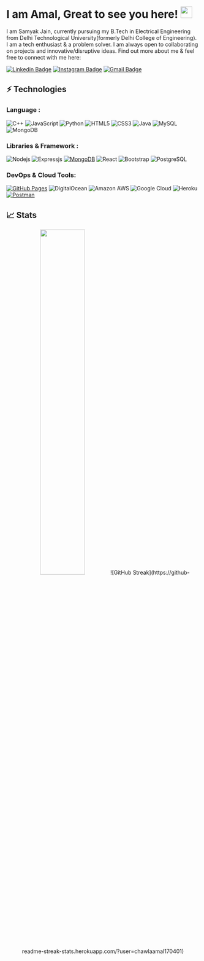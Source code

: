 # I am Amal, Great to see you here! <img src="https://raw.githubusercontent.com/aemmadi/aemmadi/master/wave.gif" width="30px">

I am Samyak Jain, currently pursuing my B.Tech in Electrical Engineering from Delhi Technological University(formerly Delhi College of Engineering). I am a tech enthusiast & a problem solver. I am always open to collaborating on projects and innovative/disruptive ideas. Find out more about me & feel free to connect with me here:

[![Linkedin Badge](https://img.shields.io/badge/-amalchawla-blue?style=flat-square&logo=Linkedin&logoColor=white&link=https://www.linkedin.com/in/amalchawla/)](https://www.linkedin.com/in/amalchawla/)
[![Instagram Badge](https://img.shields.io/badge/-amalchawla-purple?style=flat-square&logo=instagram&logoColor=white&link=https://instagram.com/amalchawla/)](https://www.instagram.com/_amal_chawla/)
[![Gmail Badge](https://img.shields.io/badge/-chawla.amal.170401@gmail.com-c14438?style=flat-square&logo=Gmail&logoColor=white&link=mailto:chawla.amal.170401@gmail.com)](mailto:chawla.amal.170401@gmail.com)



## ⚡ Technologies

### Language :

![C++](https://img.shields.io/badge/-C++-00599C?style=flat-square&logo=c)
![JavaScript](https://img.shields.io/badge/-JavaScript-black?style=flat-square&logo=javascript)
![Python](https://img.shields.io/badge/-Python-black?style=flat-square&logo=Python)
![HTML5](https://img.shields.io/badge/-HTML5-E34F26?style=flat-square&logo=html5&logoColor=white)
![CSS3](https://img.shields.io/badge/-CSS3-1572B6?style=flat-square&logo=css3)
![Java](https://img.shields.io/badge/-java-E34A86?style=flat-square&logo=Java)
![MySQL](https://img.shields.io/badge/-MySQL-black?style=flat-square&logo=mysql)
![MongoDB](https://img.shields.io/badge/-MongoDB-black?style=flat-square&logo=mongodb)


### Libraries & Framework :

![Nodejs](https://img.shields.io/badge/-Nodejs-black?style=flat-square&logo=Node.js)
![Expressjs](https://img.shields.io/badge/Express.js-000000?style=flat-square&logo=express&logoColor=white)
<a href="#"><img alt="MongoDB" src ="https://img.shields.io/badge/MongoDB-%234ea94b.svg?logo=mongodb&logoColor=white"></a>
![React](https://img.shields.io/badge/-React-black?style=flat-square&logo=react)
![Bootstrap](https://img.shields.io/badge/-Bootstrap-563D7C?style=flat-square&logo=bootstrap)
![PostgreSQL](https://img.shields.io/badge/-PostgreSQL-336791?style=flat-square&logo=postgresql)

### DevOps & Cloud Tools:

<a href="#"><img alt="GitHub Pages" src="https://img.shields.io/badge/GitHub%20Pages-%23327FC7.svg?logo=github&logoColor=white"></a>
![DigitalOcean](https://img.shields.io/badge/-Digital%20Ocean-darkblue?style=flat-square&logo=digitalocean)
![Amazon AWS](https://img.shields.io/badge/Amazon%20AWS-232F3E?style=flat-square&logo=amazon-aws)
![Google Cloud](https://img.shields.io/badge/Google%20Cloud-black?style=flat-square&logo=google-cloud)
![Heroku](https://img.shields.io/badge/-Heroku-430098?style=flat-square&logo=heroku)
<a href="#"><img alt="Postman" src="https://img.shields.io/badge/Postman-FF6C37?logo=postman&logoColor=white"></a>

## 📈 Stats
<p align="center">
	
  <img width="48%" src="https://github-readme-stats.vercel.app/api?username=chawlaamal170401&show_icons=true&count_private=true&theme=tokyonight" />
  ![GitHub Streak](https://github-readme-streak-stats.herokuapp.com/?user=chawlaamal170401)
</p>

